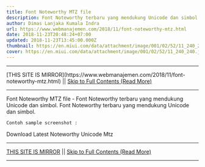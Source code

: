 ```yaml
---
title: Font Noteworthy MTZ file
description: Font Noteworthy terbaru yang mendukung Unicode dan simbol.
author: Dimas Lanjaka Kumala Indra
url: https://www.webmanajemen.com/2018/11/font-noteworthy-mtz.html
date: 2018-11-23T20:48:24+07:00
updated: 2018-11-23T13:45:00.000Z
thumbnail: https://en.miui.com/data/attachment/image/001/02/52/11_240_240.jpg
cover: https://en.miui.com/data/attachment/image/001/02/52/11_240_240.jpg
---
```


<hr/> [THIS SITE IS MIRROR](https://www.webmanajemen.com/2018/11/font-noteworthy-mtz.html) || <a href="https://www.webmanajemen.com/2018/11/font-noteworthy-mtz.html" rel="follow" class="button" id="read-more">Skip to Full Contents (Read More)</a> <hr/> Font Noteworthy MTZ file - Font Noteworthy terbaru yang mendukung Unicode dan simbol. Font Noteworthy terbaru yang mendukung Unicode dan simbol. 

    Contoh sample screenshot : 

    
    
    
    
Download Latest Noteworthy Unicode Mtz <hr/> [THIS SITE IS MIRROR](https://www.webmanajemen.com/2018/11/font-noteworthy-mtz.html) || <a href="https://www.webmanajemen.com/2018/11/font-noteworthy-mtz.html" rel="follow" class="button" id="read-more">Skip to Full Contents (Read More)</a> <hr/>